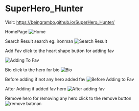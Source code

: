 # SuperHero_Hunter

Visit:  https://beingrambo.github.io/SuperHero_Hunter/



HomePage
![Home](https://user-images.githubusercontent.com/112196917/227564141-ea44ad82-ad6b-4269-bdfa-408ef23b5a61.PNG)

Search Result             search eg. ironman
![Search Result](https://user-images.githubusercontent.com/112196917/227564371-bb9ba16f-237f-45dc-a38a-336981e249bf.PNG)

Add Fav  click to the heart shape button for adding fav


![Adding To Fav](https://user-images.githubusercontent.com/112196917/227563937-33e49f9d-ebf7-49b8-8c4d-dcfe1f39eb07.PNG)

Bio                      click to the hero for bio
![Bio](https://user-images.githubusercontent.com/112196917/227564084-b42cbbab-c1c2-410b-8cf0-8d4d917a78db.PNG)

Before adding            if not any hero added fav
![Before Adding to Fav](https://user-images.githubusercontent.com/112196917/227564077-76325b6a-a156-4121-8b8f-b166c1c8e20b.PNG)

After Adding             if  added fav hero
![After adding fav](https://user-images.githubusercontent.com/112196917/227564032-cb9596f2-5482-4d80-af03-fdc72e8a14d7.PNG)

Remove hero                for removing any hero click to the remove button
![remove batman](https://user-images.githubusercontent.com/112196917/227564355-cf18afc3-84b5-4cb9-b316-21f782f2c3db.PNG)

